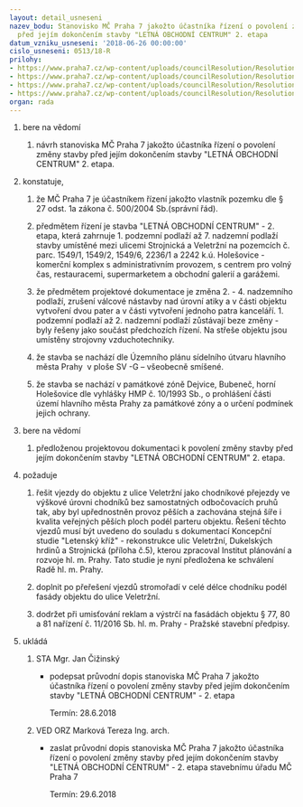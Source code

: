 ```yaml
---
layout: detail_usneseni
nazev_bodu: Stanovisko MČ Praha 7 jakožto účastníka řízení o povolení změny stavby
  před jejím dokončením stavby "LETNÁ OBCHODNÍ CENTRUM" 2. etapa
datum_vzniku_usneseni: '2018-06-26 00:00:00'
cislo_usneseni: 0513/18-R
prilohy:
- https://www.praha7.cz/wp-content/uploads/councilResolution/Resolutions/30051/export/c1_duvodovazprava~370977.docx
- https://www.praha7.cz/wp-content/uploads/councilResolution/Resolutions/30051/export/c2_navrhpruvodnihodopisu~370976.doc
- https://www.praha7.cz/wp-content/uploads/councilResolution/Resolutions/30051/export/c3_Oznameniozahajenirizeni~370975.pdf
- https://www.praha7.cz/wp-content/uploads/councilResolution/Resolutions/30051/export/export~371324.pdf
organ: rada
---
```

<ol id="urzList" class="urzList_view"><li class="urzClass1" id=""><span name="1">bere na vědomí</span><ol class="urzOlClass decimal " id=""><li class="urzClass2" id="" style="text-align: left;"><span><p>návrh stanoviska MČ Praha 7 jakožto účastníka řízení o povolení změny stavby před jejím dokončením stavby "LETNÁ OBCHODNÍ CENTRUM" 2. etapa.</p></span></li></ol></li><li class="urzClass1" id=""><span name="50">konstatuje,</span><ol class="urzOlClass decimal "><li class="urzClass2" id="" style="text-align: left;"><span><p>že MČ Praha 7 je účastníkem řízení jakožto vlastník pozemku dle § 27 odst. 1a zákona č. 500/2004 Sb.(správní řád).<br></p></span></li><li class="urzClass2" id="" style="text-align: left;"><span><p>předmětem řízení je stavba "LETNÁ OBCHODNÍ CENTRUM" - 2. etapa, která zahrnuje 1. podzemní podlaží až 7. nadzemní podlaží stavby umístěné mezi ulicemi Strojnická a Veletržní na pozemcích č. parc. 1549/1, 1549/2, 1549/6, 2236/1 a 2242 k.ú. Holešovice - komerční komplex s administrativním provozem, s centrem pro volný čas, restauracemi, supermarketem a obchodní galerií a garážemi.<br></p></span></li><li class="urzClass2" id="" style="text-align: left;"><span><p>že předmětem projektové dokumentace je změna 2. - 4. nadzemního podlaží, zrušení válcové nástavby nad úrovní atiky a v části objektu vytvoření dvou pater a v části vytvoření jednoho patra kanceláří. 1. podzemní podlaží až 2. nadzemní podlaží zůstávají beze změny - byly řešeny jako součást předchozích řízení. Na střeše objektu jsou umístěny strojovny vzduchotechniky.</p></span></li><li class="urzClass2" id="" style="text-align: left;"><span><p>že stavba se nachází dle Územního plánu sídelního útvaru hlavního města Prahy&nbsp; v ploše SV -G – všeobecně smíšené.</p></span></li><li class="urzClass2" id="" style="text-align: left;"><span><p>že stavba se nachází v památkové zóně Dejvice, Bubeneč, horní Holešovice dle vyhlášky HMP č. 10/1993 Sb., o prohlášení části území hlavního města Prahy za památkové zóny a o určení podmínek jejich ochrany.</p></span></li></ol></li><li class="urzClass1" id=""><span name="1">bere na vědomí</span><ol class="urzOlClass decimal " id=""><li class="urzClass2" id="" style="text-align: left;"><span><p>předloženou projektovou dokumentaci k povolení změny stavby před jejím dokončením stavby "LETNÁ OBCHODNÍ CENTRUM" 2. etapa.</p></span></li></ol></li><li class="urzClass1" id=""><span name="62">požaduje</span><ol class="urzOlClass decimal "><li class="urzClass2" id="" style="text-align: left;"><span><p>řešit vjezdy do objektu z ulice Veletržní jako chodníkové přejezdy ve výškové úrovni chodníků bez samostatných odbočovacích pruhů tak, aby byl upřednostněn provoz pěších a zachována stejná šíře i kvalita veřejných pěších ploch podél parteru objektu. Řešení těchto vjezdů musí být uvedeno do souladu s dokumentací Koncepční studie "Letenský kříž" - rekonstrukce ulic Veletržní, Dukelských hrdinů a Strojnická (příloha č.5), kterou zpracoval Institut plánování a rozvoje hl. m. Prahy. Tato studie je nyní předložena ke schválení Radě hl. m. Prahy.<br></p></span></li><li class="urzClass2" id="" style="text-align: left;"><span><p>doplnit po přeřešení vjezdů stromořadí v celé délce chodníku podél fasády objektu do ulice Veletržní.</p></span></li><li class="urzClass2" id="" style="text-align: left;"><span><p>dodržet při umisťování reklam a výstrčí na fasádách objektu § 77, 80 a 81 nařízení č. 11/2016 Sb. hl. m. Prahy - Pražské stavební předpisy.</p></span></li></ol></li><li class="urzClass1" id="urzUkoly"><span name="1">ukládá</span><ol class="urzOlClass"><li class="urzClass2"><span><p>STA Mgr. Jan Čižinský</p></span><ul class="urzUlClass"><li class="urzClass3"><span><p>podepsat průvodní dopis stanoviska MČ Praha 7 jakožto účastníka řízení o povolení změny stavby před jejím dokončením stavby "LETNÁ OBCHODNÍ CENTRUM" - 2. etapa</p></span><span class="urzUkolTermin">  Termín:&nbsp;28.6.2018</span></li></ul></li><li class="urzClass2"><span><p>VED ORZ Marková Tereza Ing. arch.</p></span><ul class="urzUlClass"><li class="urzClass3"><span><p>zaslat průvodní dopis stanoviska MČ Praha 7 jakožto účastníka řízení o povolení změny stavby před jejím dokončením stavby "LETNÁ OBCHODNÍ CENTRUM" - 2. etapa stavebnímu úřadu MČ Praha 7</p></span><span class="urzUkolTermin">  Termín:&nbsp;29.6.2018</span></li></ul></li></ol></li></ol>